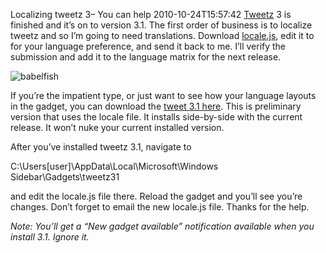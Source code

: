 Localizing tweetz 3– You can help
2010-10-24T15:57:42
[Tweetz](/tweetz) 3 is finished and it’s on to version 3.1. The first order of business is to localize tweetz and so I’m going to need translations. Download [locale.js](/downloads/locale.js), edit it to for your language preference, and send it back to me. I’ll verify the submission and add it to the language matrix for the next release.

![babelfish](http://az667460.vo.msecnd.net/cdn/images/blog/Localizing-tweetz-3-You-can-help_99A9/babelfish.png)

If you’re the impatient type, or just want to see how your language layouts in the gadget, you can download the [tweet 3.1 here](/download.aspx?filename=Downloads/tweetz31.gadget). This is preliminary version that uses the locale file. It installs side-by-side with the current release. It won’t nuke your current installed version.

After you’ve installed tweetz 3.1, navigate to 

C:\Users\[user]\AppData\Local\Microsoft\Windows Sidebar\Gadgets\tweetz31

and edit the locale.js file there. Reload the gadget and you’ll see you’re changes. Don’t forget to email the new locale.js file. Thanks for the help.

_Note: You’ll get a “New gadget available” notification available when you install 3.1. Ignore it._
